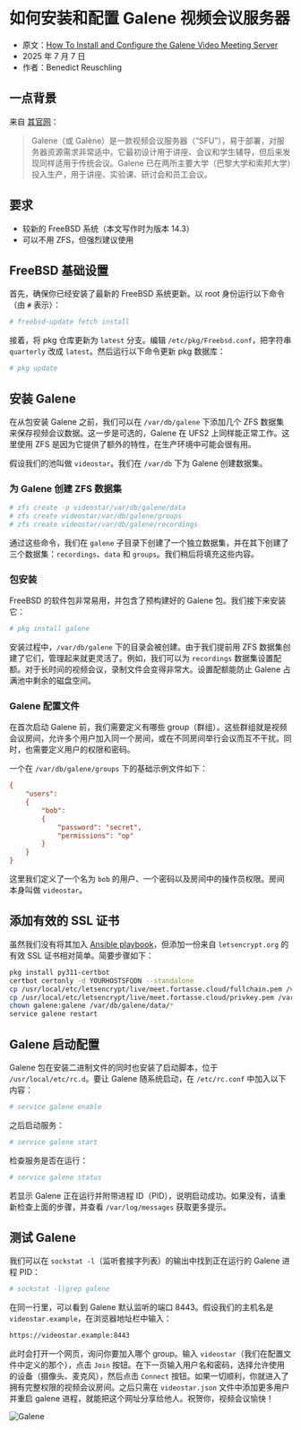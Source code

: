 # 如何安装和配置 Galene 视频会议服务器

- 原文：[How To Install and Configure the Galene Video Meeting Server](https://freebsdfoundation.org/blog/how-to-install-and-configure-the-galene-video-meeting-server-on-freebsd/)
- 2025 年 7 月 7 日
- 作者：Benedict Reuschling

## 一点背景

来自 [其官网](https://galene.org/)：

> Galene（或 Galène）是一款视频会议服务器（“SFU”），易于部署，对服务器资源需求非常适中。它最初设计用于讲座、会议和学生辅导，但后来发现同样适用于传统会议。Galene 已在两所主要大学（巴黎大学和索邦大学）投入生产，用于讲座、实验课、研讨会和员工会议。

## 要求

* 较新的 FreeBSD 系统（本文写作时为版本 14.3）
* 可以不用 ZFS，但强烈建议使用

## FreeBSD 基础设置

首先，确保你已经安装了最新的 FreeBSD 系统更新。以 root 身份运行以下命令（由 `#` 表示）：

```sh
# freebsd-update fetch install
```

接着，将 pkg 仓库更新为 `latest` 分支。编辑 `/etc/pkg/Freebsd.conf`，把字符串 `quarterly` 改成 `latest`。然后运行以下命令更新 pkg 数据库：

```sh
# pkg update
```

## 安装 Galene

在从包安装 Galene 之前，我们可以在 `/var/db/galene` 下添加几个 ZFS 数据集来保存视频会议数据。这一步是可选的，Galene 在 UFS2 上同样能正常工作。这里使用 ZFS 是因为它提供了额外的特性，在生产环境中可能会很有用。

假设我们的池叫做 `videostar`。我们在 `/var/db` 下为 Galene 创建数据集。

### 为 Galene 创建 ZFS 数据集

```sh
# zfs create -p videostar/var/db/galene/data
# zfs create videostar/var/db/galene/groups
# zfs create videostar/var/db/galene/recordings
```

通过这些命令，我们在 `galene` 子目录下创建了一个独立数据集，并在其下创建了三个数据集：`recordings`、`data` 和 `groups`。我们稍后将填充这些内容。

### 包安装

FreeBSD 的软件包非常易用，并包含了预构建好的 Galene 包。我们接下来安装它：

```sh
# pkg install galene
```

安装过程中，`/var/db/galene` 下的目录会被创建。由于我们提前用 ZFS 数据集创建了它们，管理起来就更灵活了。例如，我们可以为 `recordings` 数据集设置配额。对于长时间的视频会议，录制文件会变得非常大。设置配额能防止 Galene 占满池中剩余的磁盘空间。

### Galene 配置文件

在首次启动 Galene 前，我们需要定义有哪些 group（群组）。这些群组就是视频会议房间，允许多个用户加入同一个房间，或在不同房间举行会议而互不干扰。同时，也需要定义用户的权限和密码。

一个在 `/var/db/galene/groups` 下的基础示例文件如下：

```ini
{
    "users":
    {
        "bob":
        {
            "password": "secret",
            "permissions": "op"
        }
    }
}
```

这里我们定义了一个名为 `bob` 的用户、一个密码以及房间中的操作员权限。房间本身叫做 `videostar`。

## 添加有效的 SSL 证书

虽然我们没有将其加入 [Ansible playbook](https://github.com/FreeBSDFoundation/blog/tree/main/how-to-install-and-configure-the-galene-video-meeting-server-on-freebsd)，但添加一份来自 `letsencrypt.org` 的有效 SSL 证书相对简单。简要步骤如下：

```sh
pkg install py311-certbot
certbot certonly -d YOURHOSTSFQDN --standalone
cp /usr/local/etc/letsencrypt/live/meet.fortasse.cloud/fullchain.pem /var/db/galene/data/cert.pem
cp /usr/local/etc/letsencrypt/live/meet.fortasse.cloud/privkey.pem /var/db/galene/data/key.pem
chown galene:galene /var/db/galene/data/*
service galene restart
```

## Galene 启动配置

Galene 包在安装二进制文件的同时也安装了启动脚本，位于 `/usr/local/etc/rc.d`。要让 Galene 随系统启动，在 `/etc/rc.conf` 中加入以下内容：

```sh
# service galene enable
```

之后启动服务：

```sh
# service galene start
```

检查服务是否在运行：

```sh
# service galene status
```

若显示 Galene 正在运行并附带进程 ID（PID），说明启动成功。如果没有，请重新检查上面的步骤，并查看 `/var/log/messages` 获取更多提示。

## 测试 Galene

我们可以在 `sockstat -l`（监听套接字列表）的输出中找到正在运行的 Galene 进程 PID：

```sh
# sockstat -l|grep galene
```

在同一行里，可以看到 Galene 默认监听的端口 8443。假设我们的主机名是 `videostar.example`，在浏览器地址栏中输入：

```sh
https://videostar.example:8443
```

此时会打开一个网页，询问你要加入哪个 group。输入 `videostar`（我们在配置文件中定义的那个），点击 `Join` 按钮。在下一页输入用户名和密码，选择允许使用的设备（摄像头、麦克风），然后点击 `Connect` 按钮。如果一切顺利，你就进入了拥有完整权限的视频会议房间。之后只需在 `videostar.json` 文件中添加更多用户并重启 galene 进程，就能把这个网址分享给他人。祝贺你，视频会议愉快！

![](https://freebsdfoundation.org/wp-content/uploads/2025/07/Galene-1024x790.webp "Galene")
